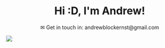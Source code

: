 <h1 align = "center">Hi :D, I'm Andrew!</h1>

<p align = "center">✉ Get in touch in: andrewblockernst@gmail.com</p>

[![](https://visitcount.itsvg.in/api?id=andrewblockernst&icon=0&color=0)](https://visitcount.itsvg.in)




